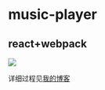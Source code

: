 music-player   
======
react+webpack
-----
![](https://github.com/heyue-99/music-player/blob/master/music.gif)

详细过程见[我的博客](http://blog.csdn.net/heyue_99/article/details/70048301)
